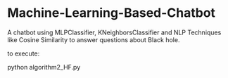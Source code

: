 # Machine-Learning-Based-Chatbot
A chatbot using MLPClassifier, KNeighborsClassifier and NLP Techniques like Cosine Similarity to answer questions about Black hole.

to execute:

python algorithm2_HF.py
